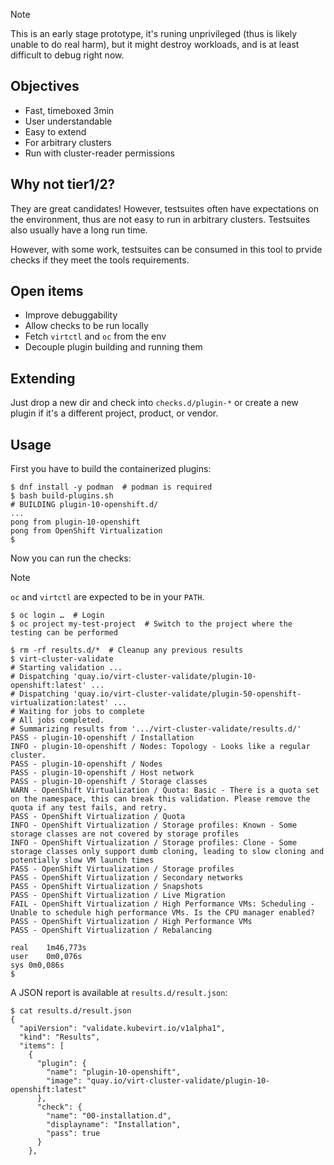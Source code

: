 
> [!NOTE]
> This is an early stage prototype, it's runing unprivileged (thus is likely unable to do real harm),
> but it might destroy workloads, and is at least difficult to debug right now.

## Objectives

* Fast, timeboxed 3min
* User understandable
* Easy to extend
* For arbitrary clusters
* Run with cluster-reader permissions

## Why not tier1/2?

They are great candidates!
However, testsuites often have expectations on the environment, thus are not easy to run in arbitrary clusters.
Testsuites also usually have a long run time.

However, with some work, testsuites can be consumed in this tool to prvide checks if they meet the tools requirements.

## Open items

- Improve debuggability
- Allow checks to be run locally
- Fetch `virtctl` and `oc` from the env
- Decouple plugin building and running them

## Extending

Just drop a new dir and check into `checks.d/plugin-*` or create a new plugin if it's a different project, product, or vendor.

## Usage

First you have to build the containerized plugins:

```console
$ dnf install -y podman  # podman is required
$ bash build-plugins.sh
# BUILDING plugin-10-openshift.d/
...
pong from plugin-10-openshift
pong from OpenShift Virtualization
$ 
```

Now you can run the checks:

> [!NOTE]
> `oc` and `virtctl` are expected to be in your `PATH`.

```console
$ oc login …  # Login
$ oc project my-test-project  # Switch to the project where the testing can be performed

$ rm -rf results.d/*  # Cleanup any previous results
$ virt-cluster-validate
# Starting validation ...
# Dispatching 'quay.io/virt-cluster-validate/plugin-10-openshift:latest' ...
# Dispatching 'quay.io/virt-cluster-validate/plugin-50-openshift-virtualization:latest' ...
# Waiting for jobs to complete
# All jobs completed.
# Summarizing results from '.../virt-cluster-validate/results.d/'
PASS - plugin-10-openshift / Installation
INFO - plugin-10-openshift / Nodes: Topology - Looks like a regular cluster.
PASS - plugin-10-openshift / Nodes
PASS - plugin-10-openshift / Host network
PASS - plugin-10-openshift / Storage classes
WARN - OpenShift Virtualization / Quota: Basic - There is a quota set on the namespace, this can break this validation. Please remove the quota if any test fails, and retry.
PASS - OpenShift Virtualization / Quota
INFO - OpenShift Virtualization / Storage profiles: Known - Some storage classes are not covered by storage profiles
INFO - OpenShift Virtualization / Storage profiles: Clone - Some storage classes only support dumb cloning, leading to slow cloning and potentially slow VM launch times
PASS - OpenShift Virtualization / Storage profiles
PASS - OpenShift Virtualization / Secondary networks
PASS - OpenShift Virtualization / Snapshots
PASS - OpenShift Virtualization / Live Migration
FAIL - OpenShift Virtualization / High Performance VMs: Scheduling - Unable to schedule high performance VMs. Is the CPU manager enabled?
PASS - OpenShift Virtualization / High Performance VMs
PASS - OpenShift Virtualization / Rebalancing

real	1m46,773s
user	0m0,076s
sys	0m0,086s
$
```

A JSON report is available at `results.d/result.json`:

```console
$ cat results.d/result.json 
{
  "apiVersion": "validate.kubevirt.io/v1alpha1",
  "kind": "Results",
  "items": [
    {
      "plugin": {
        "name": "plugin-10-openshift",
        "image": "quay.io/virt-cluster-validate/plugin-10-openshift:latest"
      },
      "check": {
        "name": "00-installation.d",
        "displayname": "Installation",
        "pass": true
      }
    },

```
